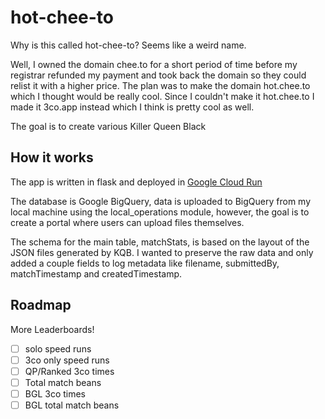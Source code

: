 # hot-chee-to

Why is this called hot-chee-to? Seems like a weird name.

Well, I owned the domain chee.to for a short period of time before my registrar refunded my payment and took back the domain so they could relist it with a higher price. The plan was to make the domain hot.chee.to which I thought would be really cool. Since I couldn't make it hot.chee.to I made it 3co.app instead which I think is pretty cool as well.

The goal is to create various Killer Queen Black

## How it works

The app is written in flask and deployed in [Google Cloud Run](https://cloud.google.com/run)  

The database is Google BigQuery, data is uploaded to BigQuery from my local machine using the local_operations module, however, the goal is to create a portal where users can upload files themselves.

The schema for the main table, matchStats, is based on the layout of the JSON files generated by KQB. I wanted to preserve the raw data and only added a couple fields to log metadata like filename, submittedBy, matchTimestamp and createdTimestamp.

## Roadmap

More Leaderboards!
- [ ] solo speed runs
- [ ] 3co only speed runs
- [ ] QP/Ranked 3co times
- [ ] Total match beans
- [ ] BGL 3co times
- [ ] BGL total match beans